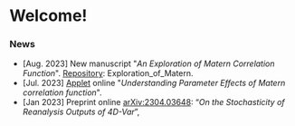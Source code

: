 # Welcome! 

### News
-  [Aug. 2023] New manuscript "_An Exploration of Matern Correlation Function_". [Repository](https://github.com/xc308/Exploration_of_Matern): Exploration_of_Matern.
-  [Jul. 2023] [Applet](https://xiaoqingchen.shinyapps.io/Matern_Tutorial/) online "_Understanding Parameter Effects of Matern correlation function_".
-  [Jan 2023] Preprint online [arXiv:2304.03648](https://arxiv.org/abs/2304.03648#:~:text=This%20work%20is%20motivated%20by,information%20on%20a%20global%20scale.):  “_On the Stochasticity of Reanalysis Outputs of 4D-Var_”, 

